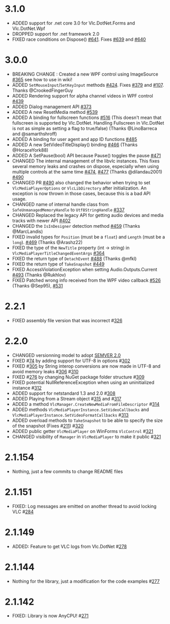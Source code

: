 # 3.1.0
- ADDED support for .net core 3.0 for Vlc.DotNet.Forms and Vlc.DotNet.Wpf
- DROPPED support for .net framework 2.0
- FIXED race conditions on Dispose() [#641](https://github.com/ZeBobo5/Vlc.DotNet/pull/641). Fixes [#639](https://github.com/ZeBobo5/Vlc.DotNet/issues/639) and [#640](https://github.com/ZeBobo5/Vlc.DotNet/issues/640)

# 3.0.0
- BREAKING CHANGE : Created a new WPF control using ImageSource [#365](https://github.com/ZeBobo5/Vlc.DotNet/pull/365) see how to use in wiki!
- ADDED `SetMouseInput`/`SetKeyInput` methods [#424](https://github.com/ZeBobo5/Vlc.DotNet/pull/424). Fixes [#379](https://github.com/ZeBobo5/Vlc.DotNet/issues/379) and [#107](https://github.com/ZeBobo5/Vlc.DotNet/issues/107). Thanks @CrookedFingerGuy
- ADDED Rendering support for alpha channel videos in WPF control [#439](https://github.com/ZeBobo5/Vlc.DotNet/pull/439)
- ADDED Dialog management API [#373](https://github.com/ZeBobo5/Vlc.DotNet/pull/373)
- ADDED A new ResetMedia method [#539](https://github.com/ZeBobo5/Vlc.DotNet/pull/539)
- ADDED A binding for fullscreen functions [#516](https://github.com/ZeBobo5/Vlc.DotNet/pull/516) (This doesn't mean that fullscreen is supported by Vlc.DotNet. Handling Fullscreen in Vlc.DotNet is not as simple as setting a flag to true/false) (Thanks @LinoBarreca  and @samarthshroff)
- ADDED A binding for user agent and app ID functions [#485](https://github.com/ZeBobo5/Vlc.DotNet/pull/485)
- ADDED A new SetVideoTitleDisplay() binding [#466](https://github.com/ZeBobo5/Vlc.DotNet/pull/466) (Thanks @HoraceYork88)
- ADDED A SetPause(bool) API because Pause() toggles the pause [#471](https://github.com/ZeBobo5/Vlc.DotNet/pull/471)
- CHANGED The internal management of the libvlc instances. This fixes several memory leaks and crashes on dispose, especially when using multiple controls at the same time [#474](https://github.com/ZeBobo5/Vlc.DotNet/pull/490), [#477](https://github.com/ZeBobo5/Vlc.DotNet/pull/477) (Thanks @dilandau2001) [#490](https://github.com/ZeBobo5/Vlc.DotNet/pull/490)
- CHANGED PR [#490](https://github.com/ZeBobo5/Vlc.DotNet/pull/490) also changed the behavior when trying to set `VlcMediaPlayerOptions` or `VlcLibDirectory` after initialization. An exception is now thrown in those cases, because this is a bad API usage.
- CHANGED name of internal handle class from `SafeUnmanagedMemoryHandle` to `Utf8StringHandle` [#337](https://github.com/ZeBobo5/Vlc.DotNet/pull/337)
- CHANGED Replaced the legacy API for getting audio devices and media tracks with newer API [#402](https://github.com/ZeBobo5/Vlc.DotNet/pull/402)
- CHANGED the `IsInDesigner` detection method [#459](https://github.com/ZeBobo5/Vlc.DotNet/pull/459) (Thanks @MarcLandis)
- FIXED invalid types for `Position` (must be a `float`) and `Length` (must be a `long`).  [#469](https://github.com/ZeBobo5/Vlc.DotNet/pull/469) (Thanks @Arashz22)
- FIXED the type of the `NewTitle` property (int -> string) in `VlcMediaPlayerTitleChangedEventArgs` [#364](https://github.com/ZeBobo5/Vlc.DotNet/pull/364)
- FIXED the return type of `DetachEvent` [#488](https://github.com/ZeBobo5/Vlc.DotNet/pull/488) (Thanks @mfkl)
- FIXED the return type of `TakeSnapshot` [#449](https://github.com/ZeBobo5/Vlc.DotNet/pull/449)
- FIXED AccessViolationException when setting Audio.Outputs.Current [#493](https://github.com/ZeBobo5/Vlc.DotNet/pull/493) (Thanks @Rukhlov)
- FIXED Patched wrong info received from the WPF video callback [#526](https://github.com/ZeBobo5/Vlc.DotNet/pull/526) (Thanks @Sep95), [#531](https://github.com/ZeBobo5/Vlc.DotNet/pull/531)

# 2.2.1
- FIXED assembly file version that was incorrect #[326](https://github.com/ZeBobo5/Vlc.DotNet/pull/326)

# 2.2.0
- CHANGED versionning model to adopt [SEMVER 2.0](http://semver.org/)
- FIXED #[74](https://github.com/ZeBobo5/Vlc.DotNet/issues/74) by adding support for UTF-8 in options #[302](https://github.com/ZeBobo5/Vlc.DotNet/pull/302)
- FIXED #[305](https://github.com/ZeBobo5/Vlc.DotNet/issues/305) by String interop conversions are now made in UTF-8 and avoid memory leaks #[306](https://github.com/ZeBobo5/Vlc.DotNet/pull/306) #[310](https://github.com/ZeBobo5/Vlc.DotNet/pull/310)
- FIXED #[276](https://github.com/ZeBobo5/Vlc.DotNet/issues/276) by changing NuGet package folder structure #[309](https://github.com/ZeBobo5/Vlc.DotNet/pull/309)
- FIXED potential NullReferenceException when using an uninitialized instance #[312](https://github.com/ZeBobo5/Vlc.DotNet/pull/312)
- ADDED support for netstandard 1.3 and 2.0 #[308](https://github.com/ZeBobo5/Vlc.DotNet/pull/308)
- ADDED Playing from a Stream object #[315](https://github.com/ZeBobo5/Vlc.DotNet/pull/315) and #[317](https://github.com/ZeBobo5/Vlc.DotNet/pull/317)
- ADDED a method `VlcManager.CreateNewMediaFromFileDescriptor` #[314](https://github.com/ZeBobo5/Vlc.DotNet/pull/314)
- ADDED methods `VlcMediaPlayerInstance.SetVideoCallbacks` and `VlcMediaPlayerInstance.SetVideoFormatCallbacks` #[313](https://github.com/ZeBobo5/Vlc.DotNet/pull/313)
- ADDED overload methods to `TakeSnapshot` to be able to specify the size of the snapshot (Fixes #[211](https://github.com/ZeBobo5/Vlc.DotNet/issues/211)) #[320](https://github.com/ZeBobo5/Vlc.DotNet/pull/320)
- ADDED public getter `VlcMediaPlayer` on WinForms `VlcControl` #[321](https://github.com/ZeBobo5/Vlc.DotNet/pull/321)
- CHANGED visibility of `Manager` in `VlcMediaPlayer` to make it public #[321](https://github.com/ZeBobo5/Vlc.DotNet/pull/321)

# 2.1.154
- Nothing, just a few commits to change README files

# 2.1.151
- FIXED: Log messages are emitted on another thread to avoid locking VLC #[284](https://github.com/ZeBobo5/Vlc.DotNet/pull/284)

# 2.1.149
- ADDED: Feature to get VLC logs from Vlc.DotNet #[278](https://github.com/ZeBobo5/Vlc.DotNet/pull/278)

# 2.1.144
- Nothing for the library, just a modification for the code examples #[277](https://github.com/ZeBobo5/Vlc.DotNet/pull/277)

# 2.1.142
- FIXED: Library is now AnyCPU! #[271](https://github.com/ZeBobo5/Vlc.DotNet/pull/271)
